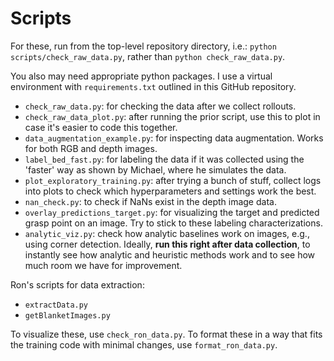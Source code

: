 # Scripts

For these, run from the top-level repository directory, i.e.: `python scripts/check_raw_data.py`,
rather than `python check_raw_data.py`.

You also may need appropriate python packages. I use a virtual environment with `requirements.txt`
outlined in this GitHub repository.

- `check_raw_data.py`: for checking the data after we collect rollouts.
- `check_raw_data_plot.py`: after running the prior script, use this to plot in case it's easier to
  code this together.
- `data_augmentation_example.py`: for inspecting data augmentation. Works for both RGB and depth
  images.
- `label_bed_fast.py`: for labeling the data if it was collected using the 'faster' way as shown by
  Michael, where he simulates the data.
- `plot_exploratory_training.py`: after trying a bunch of stuff, collect logs into plots to check
  which hyperparameters and settings work the best.
- `nan_check.py`: to check if NaNs exist in the depth image data.
- `overlay_predictions_target.py`: for visualizing the target and predicted grasp point on an image.
  Try to stick to these labeling characterizations.
- `analytic_viz.py`: check how analytic baselines work on images, e.g., using corner detection.
  Ideally, **run this right after data collection**, to instantly see how analytic and heuristic
  methods work and to see how much room we have for improvement.


Ron's scripts for data extraction:

- `extractData.py`
- `getBlanketImages.py`

To visualize these, use `check_ron_data.py`. To format these in a way that fits the training code
with minimal changes, use `format_ron_data.py`.
